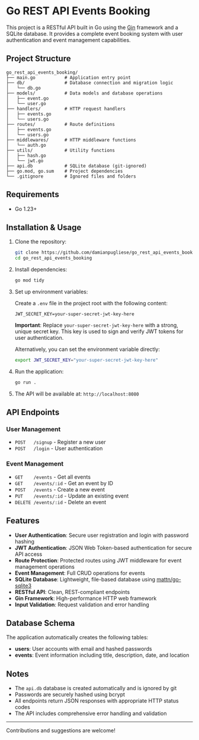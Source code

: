 # Go REST API Events Booking

This project is a RESTful API built in Go using the [Gin](https://github.com/gin-gonic/gin) framework and a SQLite database. It provides a complete event booking system with user authentication and event management capabilities.

## Project Structure

```
go_rest_api_events_booking/
├── main.go           # Application entry point
├── db/               # Database connection and migration logic
│   └── db.go
├── models/           # Data models and database operations
│   ├── event.go
│   └── user.go
├── handlers/         # HTTP request handlers
│   ├── events.go
│   └── users.go
├── routes/           # Route definitions
│   ├── events.go
│   └── users.go
├── middlewares/      # HTTP middleware functions
│   └── auth.go
├── utils/            # Utility functions
│   ├── hash.go
│   └── jwt.go
├── api.db            # SQLite database (git-ignored)
├── go.mod, go.sum    # Project dependencies
└── .gitignore        # Ignored files and folders
```

## Requirements
- Go 1.23+

## Installation & Usage

1. Clone the repository:
   ```bash
   git clone https://github.com/damianpugliese/go_rest_api_events_booking.git
   cd go_rest_api_events_booking
   ```

2. Install dependencies:
   ```bash
   go mod tidy
   ```

3. Set up environment variables:
   
   Create a `.env` file in the project root with the following content:
   ```env
   JWT_SECRET_KEY=your-super-secret-jwt-key-here
   ```
   
   **Important**: Replace `your-super-secret-jwt-key-here` with a strong, unique secret key. This key is used to sign and verify JWT tokens for user authentication.
   
   Alternatively, you can set the environment variable directly:
   ```bash
   export JWT_SECRET_KEY="your-super-secret-jwt-key-here"
   ```

4. Run the application:
   ```bash
   go run .
   ```

5. The API will be available at: `http://localhost:8080`

## API Endpoints

### User Management
- `POST   /signup`         - Register a new user
- `POST   /login`          - User authentication

### Event Management
- `GET    /events`         - Get all events
- `GET    /events/:id`     - Get an event by ID
- `POST   /events`         - Create a new event
- `PUT    /events/:id`     - Update an existing event
- `DELETE /events/:id`     - Delete an event

## Features

- **User Authentication**: Secure user registration and login with password hashing
- **JWT Authentication**: JSON Web Token-based authentication for secure API access
- **Route Protection**: Protected routes using JWT middleware for event management operations
- **Event Management**: Full CRUD operations for events
- **SQLite Database**: Lightweight, file-based database using [mattn/go-sqlite3](https://github.com/mattn/go-sqlite3)
- **RESTful API**: Clean, REST-compliant endpoints
- **Gin Framework**: High-performance HTTP web framework
- **Input Validation**: Request validation and error handling

## Database Schema

The application automatically creates the following tables:
- **users**: User accounts with email and hashed passwords
- **events**: Event information including title, description, date, and location

## Notes
- The `api.db` database is created automatically and is ignored by git
- Passwords are securely hashed using bcrypt
- All endpoints return JSON responses with appropriate HTTP status codes
- The API includes comprehensive error handling and validation

---

Contributions and suggestions are welcome! 
